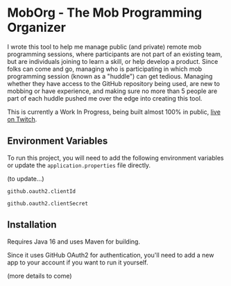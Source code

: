 
# MobOrg - The Mob Programming Organizer

I wrote this tool to help me manage public (and private)
remote mob programming sessions, where participants are
not part of an existing team, but are individuals joining
to learn a skill, or help develop a product. Since folks can
come and go, managing who is participating in which mob
programming session (known as a "huddle") can get tedious.
Managing whether they have access to the GitHub repository
being used, are new to mobbing or have experience, and
making sure no more than 5 people are part of each huddle
pushed me over the edge into creating this tool.

This is currently a Work In Progress, being built almost
100% in public, [live on Twitch](https://JitterTed.Live).



## Environment Variables

To run this project, you will need to add the following environment variables
or update the `application.properties` file directly.

(to update...)

`github.oauth2.clientId`

`github.oauth2.clientSecret`


## Installation 

Requires Java 16 and uses Maven for building.

Since it uses GitHub OAuth2 for authentication,
you'll need to add a new app to your account
if you want to run it yourself.

(more details to come)
